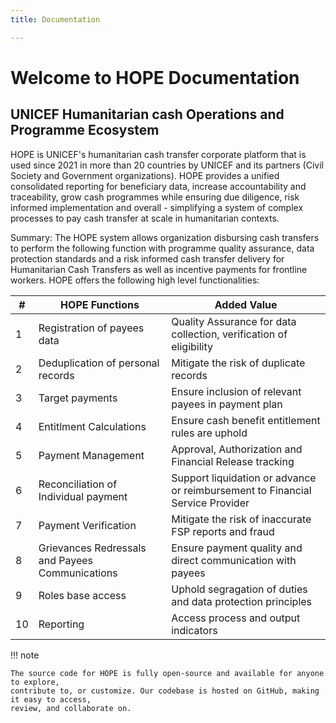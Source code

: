 ```yaml
---
title: Documentation

---
```


[//]: # (<div class="align-center"><img width="250" src="../_theme/img/name.png"></div>)

# Welcome to HOPE Documentation

## UNICEF Humanitarian cash Operations and Programme Ecosystem

HOPE is UNICEF's humanitarian cash transfer corporate platform that is used since 2021 in more 
than 20 countries by UNICEF and its partners (Civil Society and Government organizations). 
HOPE provides a unified consolidated reporting for beneficiary data, increase accountability and 
traceability, grow cash programmes while ensuring due diligence, risk informed implementation and 
overall - simplifying a system of complex processes to pay cash transfer at scale in humanitarian 
contexts.

Summary: The HOPE system allows organization disbursing cash transfers to perform the following function with programme quality assurance, data protection standards and a risk informed cash transfer delivery for Humanitarian Cash Transfers as well as incentive payments for frontline workers. HOPE offers the following high level functionalities:

|#| HOPE Functions  | Added Value |		
|---|--------------------------|----------------------------------------------|
|1|Registration of payees data	| Quality Assurance for data collection, verification of eligibility |
|2|Deduplication of personal records|Mitigate the risk of duplicate records|
|3|Target payments|Ensure inclusion of relevant payees in payment plan|
|4|Entitlment Calculations|Ensure cash benefit entitlement rules are uphold|
|5|Payment Management|Approval, Authorization and Financial Release tracking|
|6|Reconciliation of Individual payment|Support liquidation or advance or reimbursement to Financial Service Provider|
|7|Payment Verification|Mitigate the risk of inaccurate FSP reports and fraud|
|8|Grievances Redressals and Payees Communications|Ensure payment quality and direct communication with payees|
|9|Roles base access|Uphold segragation of duties and data protection principles|
|10|Reporting|Access process and output indicators|

!!! note

    The source code for HOPE is fully open-source and available for anyone to explore, 
    contribute to, or customize. Our codebase is hosted on GitHub, making it easy to access, 
    review, and collaborate on.
